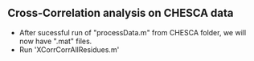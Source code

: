 ## Cross-Correlation analysis on CHESCA data ##

- After sucessful run of "processData.m" from CHESCA folder, we will now have ".mat" files.
- Run 'XCorrCorrAllResidues.m'